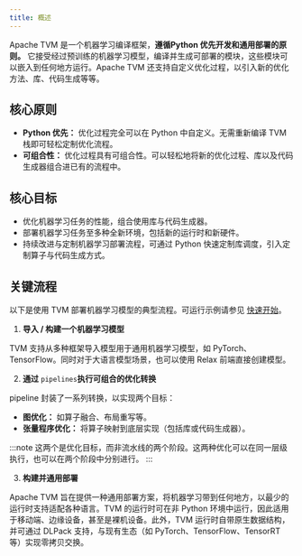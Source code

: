 ```yaml
---
title: 概述
---
```



Apache TVM 是一个机器学习编译框架，**遵循Python 优先开发和通用部署的原则。** 它接受经过预训练的机器学习模型，编译并生成可部署的模块，这些模块可以嵌入到任何地方运行。Apache TVM 还支持自定义优化过程，以引入新的优化方法、库、代码生成等等。


## 核心原则
* **Python 优先：** 优化过程完全可以在 Python 中自定义。无需重新编译 TVM 栈即可轻松定制优化流程。 
*  **可组合性：** 优化过程具有可组合性。可以轻松地将新的优化过程、库以及代码生成器组合进已有的流程中。


## 核心目标
* 优化机器学习任务的性能，组合使用库与代码生成器。 
* 部署机器学习任务至多种全新环境，包括新的运行时和新硬件。 
* 持续改进与定制机器学习部署流程，可通过 Python 快速定制库调度，引入定制算子与代码生成方式。


## 关键流程

以下是使用 TVM 部署机器学习模型的典型流程。可运行示例请参见 [快速开始](https://tvm.apache.org/docs/get_started/tutorials/quick_start.html#quick-start)。


1. **导入 / 构建一个机器学习模型**

TVM 支持从多种框架导入模型用于通用机器学习模型，如 PyTorch、TensorFlow。同时对于大语言模型场景，也可以使用 Relax 前端直接创建模型。


2. **通过** `pipelines`**执行可组合的优化转换**

pipeline 封装了一系列转换，以实现两个目标：
   * **图优化：** 如算子融合、布局重写等。 
   *  **张量程序优化：** 将算子映射到底层实现（包括库或代码生成器）。


:::note
这两个是优化目标，而非流水线的两个阶段。这两种优化可以在同一层级执行，也可以在两个阶段中分别进行。
:::


3. **构建并通用部署**

Apache TVM 旨在提供一种通用部署方案，将机器学习带到任何地方，以最少的运行时支持适配各种语言。TVM 的运行时可在非 Python 环境中运行，因此适用于移动端、边缘设备，甚至是裸机设备。此外，TVM 运行时自带原生数据结构，并可通过 DLPack 支持，与现有生态（如 PyTorch、TensorFlow、TensorRT 等）实现零拷贝交换。


